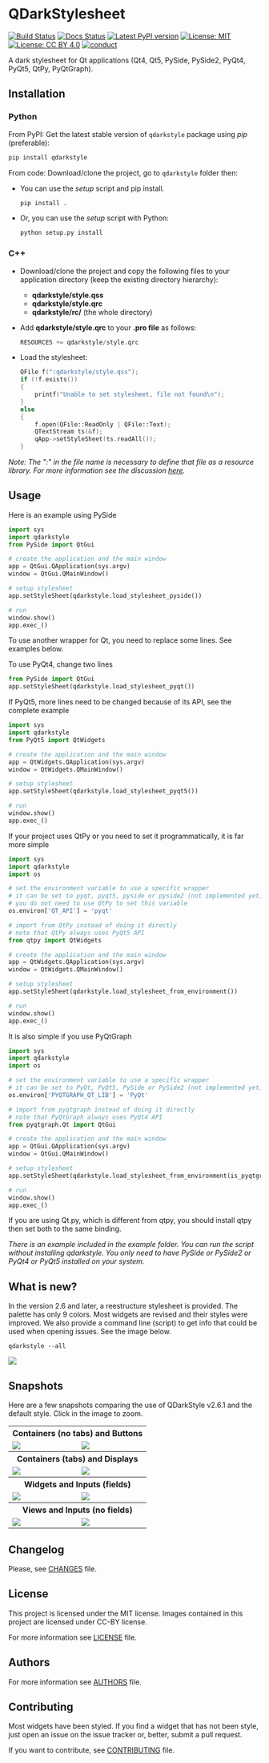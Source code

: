 # QDarkStylesheet

[![Build Status](https://travis-ci.org/ColinDuquesnoy/QDarkStyleSheet.png?branch=master)](https://travis-ci.org/ColinDuquesnoy/QDarkStyleSheet)
[![Docs Status](https://readthedocs.org/projects/qdarkstylesheet/badge/?version=latest&style=flat)](https://qdarkstylesheet.readthedocs.io)
[![Latest PyPI version](https://img.shields.io/pypi/v/QDarkStyle.svg)](https://pypi.python.org/pypi/QDarkStyle)
[![License: MIT](https://img.shields.io/dub/l/vibe-d.svg?color=lightgrey)](https://opensource.org/licenses/MIT)
[![License: CC BY 4.0](https://img.shields.io/badge/License-CC%20BY%204.0-lightgrey.svg)](https://creativecommons.org/licenses/by/4.0/)
[![conduct](https://img.shields.io/badge/code%20of%20conduct-contributor%20covenant-green.svg?style=flat&color=lightgrey)](http://contributor-covenant.org/version/1/4/)

A dark stylesheet for Qt applications (Qt4, Qt5, PySide, PySide2, PyQt4, PyQt5, QtPy,
PyQtGraph).

## Installation

### Python

From PyPI: Get the latest stable version of `qdarkstyle` package
using _pip_ (preferable):

```bash
pip install qdarkstyle
```

From code: Download/clone the project, go to `qdarkstyle` folder then:

- You can use the _setup_ script and pip install.

  ```bash
  pip install .
  ```

- Or, you can use the _setup_ script with Python:
  ```bash
  python setup.py install
  ```

### C++

- Download/clone the project and copy the following files to your application
  directory (keep the existing directory hierarchy):

  - **qdarkstyle/style.qss**
  - **qdarkstyle/style.qrc**
  - **qdarkstyle/rc/** (the whole directory)

- Add **qdarkstyle/style.qrc** to your **.pro file** as follows:

  ```cpp
  RESOURCES += qdarkstyle/style.qrc
  ```

- Load the stylesheet:

  ```cpp
  QFile f(":qdarkstyle/style.qss");
  if (!f.exists())
  {
      printf("Unable to set stylesheet, file not found\n");
  }
  else
  {
      f.open(QFile::ReadOnly | QFile::Text);
      QTextStream ts(&f);
      qApp->setStyleSheet(ts.readAll());
  }
  ```

_Note: The ":" in the file name is necessary to define that file as a resource library. For more information see the discussion [here](https://github.com/ColinDuquesnoy/QDarkStyleSheet/pull/87)._

## Usage

Here is an example using PySide

```Python
import sys
import qdarkstyle
from PySide import QtGui

# create the application and the main window
app = QtGui.QApplication(sys.argv)
window = QtGui.QMainWindow()

# setup stylesheet
app.setStyleSheet(qdarkstyle.load_stylesheet_pyside())

# run
window.show()
app.exec_()
```

To use another wrapper for Qt, you need to replace some lines.
See examples below.

To use PyQt4, change two lines

```Python
from PySide import QtGui
app.setStyleSheet(qdarkstyle.load_stylesheet_pyqt())
```

If PyQt5, more lines need to be changed because of its API,
see the complete example

```Python
import sys
import qdarkstyle
from PyQt5 import QtWidgets

# create the application and the main window
app = QtWidgets.QApplication(sys.argv)
window = QtWidgets.QMainWindow()

# setup stylesheet
app.setStyleSheet(qdarkstyle.load_stylesheet_pyqt5())

# run
window.show()
app.exec_()
```

If your project uses QtPy or you need to set it programmatically,
it is far more simple

```Python
import sys
import qdarkstyle
import os

# set the environment variable to use a specific wrapper
# it can be set to pyqt, pyqt5, pyside or pyside2 (not implemented yet)
# you do not need to use QtPy to set this variable
os.environ['QT_API'] = 'pyqt'

# import from QtPy instead of doing it directly
# note that QtPy always uses PyQt5 API
from qtpy import QtWidgets

# create the application and the main window
app = QtWidgets.QApplication(sys.argv)
window = QtWidgets.QMainWindow()

# setup stylesheet
app.setStyleSheet(qdarkstyle.load_stylesheet_from_environment())

# run
window.show()
app.exec_()
```

It is also simple if you use PyQtGraph

```Python
import sys
import qdarkstyle
import os

# set the environment variable to use a specific wrapper
# it can be set to PyQt, PyQt5, PySide or PySide2 (not implemented yet)
os.environ['PYQTGRAPH_QT_LIB'] = 'PyQt'

# import from pyqtgraph instead of doing it directly
# note that PyQtGraph always uses PyQt4 API
from pyqtgraph.Qt import QtGui

# create the application and the main window
app = QtGui.QApplication(sys.argv)
window = QtGui.QMainWindow()

# setup stylesheet
app.setStyleSheet(qdarkstyle.load_stylesheet_from_environment(is_pyqtgraph=True))

# run
window.show()
app.exec_()
```

If you are using Qt.py, which is different from qtpy, you should install
qtpy then set both to the same binding.

_There is an example included in the *example* folder.
You can run the script without installing qdarkstyle. You only need to have
PySide or PySide2 or PyQt4 or PyQt5 installed on your system._

## What is new?

In the version 2.6 and later, a reestructure stylesheet is provided.
The palette has only 9 colors. Most widgets are revised and their styles
were improved. We also provide a command line (script) to get info that
could be used when opening issues. See the image below.

```
qdarkstyle --all
```

<img src="./images/cmd.png"/>

## Snapshots

Here are a few snapshots comparing the use of QDarkStyle v2.6.1 and the default style.
Click in the image to zoom.

<table style="width:100%">
  <tr>
    <th colspan=2>Containers (no tabs) and Buttons</th>
  </tr>
  <tr>
    <td><img src="./images/qdarkstyle_containers_buttons.png"/></td>
    <td><img src="./images/no_dark_containers_buttons.png"/></td>
  </tr>
  <tr>
    <th colspan=2>Containers (tabs) and Displays</th>
  </tr>
  <tr>
    <td><img src="./images/qdarkstyle_containers_tabs_displays.png"/></td>
    <td><img src="./images/no_dark_containers_tabs_displays.png"/></td>
  </tr>
  <tr>
    <th colspan=2>Widgets and Inputs (fields)</th>
  </tr>
  <tr>
    <td><img src="./images/qdarkstyle_widgets_inputs_fields.png"/></td>
    <td><img src="./images/no_dark_widgets_inputs_fields.png"/></td>
  </tr>
  <tr>
    <th colspan=2>Views and Inputs (no fields)</th>
  </tr>
  <tr>
    <td><img src="./images/qdarkstyle_views_inputs_no_fields.png"/></td>
    <td><img src="./images/no_dark_views_inputs_no_fields.png"/></td>
  </tr>
</table>

## Changelog

Please, see [CHANGES](CHANGES.md) file.

## License

This project is licensed under the MIT license.
Images contained in this project are licensed under CC-BY license.

For more information see [LICENSE](LICENSE.md) file.

## Authors

For more information see [AUTHORS](AUTHORS.md) file.

## Contributing

Most widgets have been styled. If you find a widget that has not been
style, just open an issue on the issue tracker or, better, submit a pull
request.

If you want to contribute, see [CONTRIBUTING](CONTRIBUTING.md) file.
